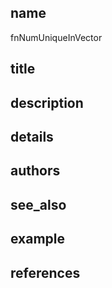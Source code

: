 ## name
fnNumUniqueInVector
## title
## description
## details
## authors
## see_also
## example
## references
